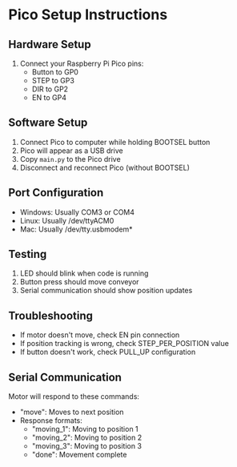 # Pico Setup Instructions

## Hardware Setup
1. Connect your Raspberry Pi Pico pins:
   - Button to GP0
   - STEP to GP3
   - DIR to GP2
   - EN to GP4

## Software Setup
1. Connect Pico to computer while holding BOOTSEL button
2. Pico will appear as a USB drive
3. Copy `main.py` to the Pico drive
4. Disconnect and reconnect Pico (without BOOTSEL)

## Port Configuration
- Windows: Usually COM3 or COM4
- Linux: Usually /dev/ttyACM0
- Mac: Usually /dev/tty.usbmodem*

## Testing
1. LED should blink when code is running
2. Button press should move conveyor
3. Serial communication should show position updates

## Troubleshooting
- If motor doesn't move, check EN pin connection
- If position tracking is wrong, check STEP_PER_POSITION value
- If button doesn't work, check PULL_UP configuration

## Serial Communication
Motor will respond to these commands:
- "move": Moves to next position
- Response formats:
  - "moving_1": Moving to position 1
  - "moving_2": Moving to position 2
  - "moving_3": Moving to position 3
  - "done": Movement complete
